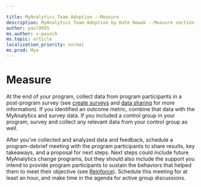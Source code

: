 ```yaml
---

title: MyAnalytics Team Adoption --Measure
description: MyAnalytics Team Adoption by Kate Nowak --Measure section
author: paul9955
ms.author: v-pausch
ms.topic: article
localization_priority: normal 
ms.prod: Mya
---
```


# Measure

At the end of your program, collect data from program participants in a post-program survey (see [create surveys](Team-adopt-plan.md#create-surveys) and [data sharing](Team-adopt-implement.md#data-sharing) for more information). If you identified an outcome metric, combine that data with the MyAnalytics and survey data. If you included a control group in your program, survey and collect any relevant data from your control group as well.

After you’ve collected and analyzed data and feedback, schedule a program-debrief meeting with the program participants to share results, key takeaways, and a proposal for next steps. Next steps could include future MyAnalytics change programs, but they should also include the support you intend to provide program participants to sustain the behaviors that helped them to meet their objective (see [Reinforce](Team-adopt-reinforce.md)).  Schedule this meeting for at least an hour, and make time in the agenda for active group discussions.
